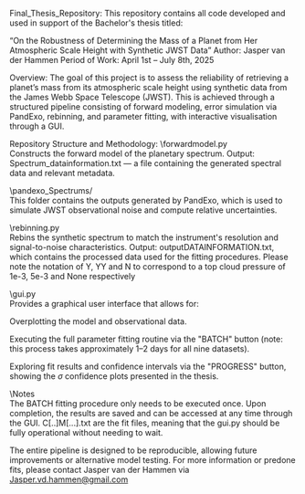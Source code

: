 Final_Thesis_Repository:
This repository contains all code developed and used in support of the Bachelor's thesis titled:

“On the Robustness of Determining the Mass of a Planet from Her Atmospheric Scale Height with Synthetic JWST Data”
Author: Jasper van der Hammen
Period of Work: April 1st – July 8th, 2025

Overview:
The goal of this project is to assess the reliability of retrieving a planet’s mass from its atmospheric scale height using synthetic data from the James Webb Space Telescope (JWST). This is achieved through a structured pipeline consisting of forward modeling, error simulation via PandExo, rebinning, and parameter fitting, with interactive visualisation through a GUI.

Repository Structure and Methodology:
\forwardmodel.py\
Constructs the forward model of the planetary spectrum.
Output: Spectrum_datainformation.txt — a file containing the generated spectral data and relevant metadata.

\pandexo_Spectrums/\
This folder contains the outputs generated by PandExo, which is used to simulate JWST observational noise and compute relative uncertainties.

\rebinning.py\
Rebins the synthetic spectrum to match the instrument's resolution and signal-to-noise characteristics.
Output: outputDATAINFORMATION.txt, which contains the processed data used for the fitting procedures. Please note the notation of Y, YY and N to correspond to a top cloud pressure of 1e-3, 5e-3 and None respectively


\gui.py\
Provides a graphical user interface that allows for:

Overplotting the model and observational data.

Executing the full parameter fitting routine via the "BATCH" button (note: this process takes approximately 1–2 days for all nine datasets).

Exploring fit results and confidence intervals via the "PROGRESS" button, showing the $\sigma$ confidence plots presented in the thesis.

\Notes\
The BATCH fitting procedure only needs to be executed once. Upon completion, the results are saved and can be accessed at any time through the GUI. 
C[..]M[...].txt are the fit files, meaning that the gui.py should be fully operational without needing to wait.

The entire pipeline is designed to be reproducible, allowing future improvements or alternative model testing.
For more information or predone fits, please contact Jasper van der Hammen via Jasper.vd.hammen@gmail.com
